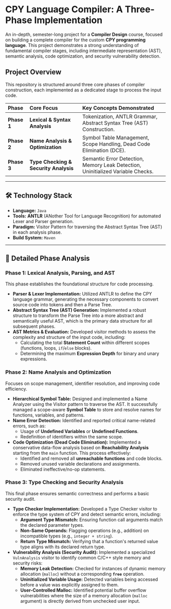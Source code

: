 # CPY Language Compiler: A Three-Phase Implementation

An in-depth, semester-long project for a **Compiler Design** course, focused on building a complete compiler for the custom **CPY programming language**. This project demonstrates a strong understanding of fundamental compiler stages, including intermediate representation (AST), semantic analysis, code optimization, and security vulnerability detection.

## Project Overview

This repository is structured around three core phases of compiler construction, each implemented as a dedicated stage to process the input code.

| Phase | Core Focus | Key Concepts Demonstrated |
| :--- | :--- | :--- |
| **Phase 1** | **Lexical & Syntax Analysis** | Tokenization, ANTLR Grammar, Abstract Syntax Tree (AST) Construction. |
| **Phase 2** | **Name Analysis & Optimization** | Symbol Table Management, Scope Handling, Dead Code Elimination (DCE). |
| **Phase 3** | **Type Checking & Security Analysis** | Semantic Error Detection, Memory Leak Detection, Uninitialized Variable Checks. |

***

## 🛠️ Technology Stack

* **Language:** `Java`
* **Tools:** **ANTLR** (ANother Tool for Language Recognition) for automated Lexer and Parser generation.
* **Paradigm:** Visitor Pattern for traversing the Abstract Syntax Tree (AST) in each analysis phase.
* **Build System:** `Maven`

***

## 🔬 Detailed Phase Analysis

### **Phase 1: Lexical Analysis, Parsing, and AST**

This phase establishes the foundational structure for code processing.

* **Parser & Lexer Implementation:** Utilized ANTLR to define the CPY language grammar, generating the necessary components to convert source code into tokens and then a Parse Tree.
* **Abstract Syntax Tree (AST) Generation:** Implemented a robust structure to transform the Parse Tree into a more abstract and semantically useful AST, which is the primary data structure for all subsequent phases.
* **AST Metrics & Evaluation:** Developed visitor methods to assess the complexity and structure of the input code, including:
    * Calculating the total **Statement Count** within different scopes (functions, loops, `if`/`else` blocks).
    * Determining the maximum **Expression Depth** for binary and unary expressions.

### **Phase 2: Name Analysis and Optimization**

Focuses on scope management, identifier resolution, and improving code efficiency.

* **Hierarchical Symbol Table:** Designed and implemented a Name Analyzer using the Visitor pattern to traverse the AST. It successfully managed a scope-aware **Symbol Table** to store and resolve names for functions, variables, and patterns.
* **Name Error Detection:** Identified and reported critical name-related errors, such as:
    * Usage of **Undefined Variables** or **Undefined Functions**.
    * Redefinition of identifiers within the same scope.
* **Code Optimization (Dead Code Elimination):** Implemented a conservative data-flow analysis based on **Reachability Analysis** starting from the `main` function. This process effectively:
    * Identified and removed all **unreachable functions** and code blocks.
    * Removed unused variable declarations and assignments.
    * Eliminated ineffective/no-op statements.

### **Phase 3: Type Checking and Security Analysis**

This final phase ensures semantic correctness and performs a basic security audit.

* **Type Checker Implementation:** Developed a Type Checker visitor to enforce the type system of CPY and detect semantic errors, including:
    * **Argument Type Mismatch:** Ensuring function call arguments match the declared parameter types.
    * **Non-Same Operands:** Flagging operations (e.g., addition) on incompatible types (e.g., `integer + string`).
    * **Return Type Mismatch:** Verifying that a function's returned value type aligns with its declared return type.
* **Vulnerability Analysis (Security Audit):** Implemented a specialized `VulnAnalysis` visitor to identify common C/C++ style memory and security risks:
    * **Memory Leak Detection:** Checked for instances of dynamic memory allocation (`malloc`) without a corresponding **`free`** operation.
    * **Uninitialized Variable Usage:** Detected variables being accessed before a value was explicitly assigned to them.
    * **User-Controlled Malloc:** Identified potential buffer overflow vulnerabilities where the size of a memory allocation (`malloc` argument) is directly derived from unchecked user input.
